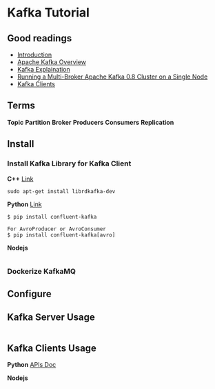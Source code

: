 Kafka Tutorial
============
## Good readings
* [Introduction](https://kafka.apache.org/intro)
* [Apache Kafka Overview](https://www.cloudera.com/documentation/kafka/1-2-x/topics/kafka.html)
* [Kafka Explaination](http://hortonworks.com/apache/kafka/#section_1)
* [Running a Multi-Broker Apache Kafka 0.8 Cluster on a Single Node](http://www.michael-noll.com/blog/2013/03/13/running-a-multi-broker-apache-kafka-cluster-on-a-single-node/)
* [Kafka Clients](https://cwiki.apache.org/confluence/display/KAFKA/Clients)

## Terms
__Topic__
__Partition__
__Broker__
__Producers__
__Consumers__
__Replication__

## Install

### Install Kafka Library for Kafka Client
__C++__ [Link](https://github.com/edenhill/librdkafka)
```
sudo apt-get install librdkafka-dev
```

__Python__ [Link](https://github.com/confluentinc/confluent-kafka-python)
```
$ pip install confluent-kafka

For AvroProducer or AvroConsumer
$ pip install confluent-kafka[avro]
```

__Nodejs__
```

```

### Dockerize KafkaMQ

## Configure

## Kafka Server Usage
```

```
## Kafka Clients Usage
__Python__
    [APIs Doc](http://docs.confluent.io/3.1.1/clients/confluent-kafka-python/index.html#)

__Nodejs__

